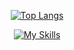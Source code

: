 <div align="center">

[![Top Langs](https://github-readme-stats.vercel.app/api/top-langs/?username=lvanrooijen&theme=ambient_gradient&layout=donut)](https://github.com/anuraghazra/github-readme-stats) 

[![My Skills](https://skillicons.dev/icons?i=html,css,js,ts,java,spring,react,postgres,idea&theme=dark&perline=9)](https://skillicons.dev)    

</div>
